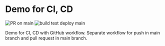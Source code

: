 # Demo for CI, CD

![PR on main](https://github.com/Arnab-Developer/webapp1/workflows/PR%20on%20main/badge.svg)
![build test deploy main](https://github.com/Arnab-Developer/webapp1/workflows/build%20test%20deploy%20main/badge.svg)

Demo for CI, CD with GitHub workflow. Separate workflow for push in main branch and pull request in main branch.
